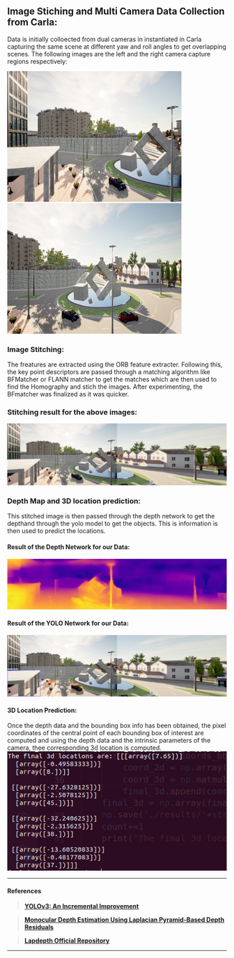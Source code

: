 ## Image Stiching and Multi Camera Data Collection from Carla:

Data is initially colloected from dual cameras in instantiated in Carla capturing the same scene at different yaw and roll angles to get overlapping scenes. The following images are the left and the right camera capture regions respectively:

<!-- ![](assets/cam1_716.png) -->
<img src="assets/cam1_716.png" width="400" height="300">
<img src="assets/cam2_716.png" width="400" height="300">

<!-- ![](assets/cam2_716.png) -->

### Image Stitching:
The freatures are extracted using the ORB feature extracter. Following this, the key point descriptors are passed through a matching algorithm like BFMatcher or FLANN matcher to get the matches which are then used to find the Homography and stich the images. After experimenting, the BFmatcher was finalized as it was quicker.

### Stitching result for the above images:
![](assets/out_stiched.jpg)

### Depth Map and 3D location prediction:
This stitched image is then passed through the depth network to get the depthand through the yolo model to get the objects. This is information is then used to predict the locations.

#### Result of the Depth Network for our Data:
![](assets/out_out_stiched_working.jpg)

#### Result of the YOLO Network for our Data:
![](assets/out_stiched_working.jpg)

#### 3D Location Prediction:

Once the depth data and the bounding box info has been obtained, the pixel coordinates of the central point of each bounding box of interest are computed and using the depth data and the intrinsic parameters of the camera, thee corresponding 3d location is computed. 
<br>
![](assets/3d_final_stitched.png)

---

#### References

> [**YOLOv3: An Incremental Improvement**](https://arxiv.org/abs/1804.02767)

> [**Monocular Depth Estimation Using Laplacian Pyramid-Based Depth Residuals**](https://ieeexplore.ieee.org/document/9316778)

> [**Lapdepth Official Repository**](https://github.com/tjqansthd/LapDepth-release)

---
